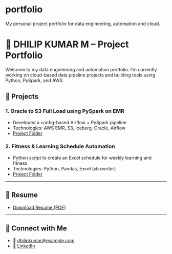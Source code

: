 # portfolio
My personal project portfolio for data engineering, automation and cloud.
# 💼 DHILIP KUMAR M – Project Portfolio

Welcome to my data engineering and automation portfolio. I’m currently working on cloud-based data pipeline projects and building tools using Python, PySpark, and AWS.

## 🔧 Projects

### 1. Oracle to S3 Full Load using PySpark on EMR
- Developed a config-based Airflow + PySpark pipeline
- Technologies: AWS EMR, S3, Iceberg, Oracle, Airflow
- [Project Folder](./project_data_pipeline)

### 2. Fitness & Learning Schedule Automation
- Python script to create an Excel schedule for weekly learning and fitness
- Technologies: Python, Pandas, Excel (xlsxwriter)
- [Project Folder](./project_fitness_schedule)

---

## 📜 Resume
- [Download Resume (PDF)](./resume.pdf)

---

## 🔗 Connect with Me
- 📧 dhilipkumar@example.com
- 💼 [LinkedIn](https://linkedin.com/in/dhilipkumar)

